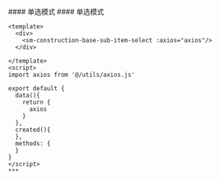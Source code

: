 
<cn>
#### 单选模式
</cn>

<us>
#### 单选模式
</us>

```tpl
<template>
  <div>
    <sm-construction-base-sub-item-select :axios="axios"/>
  </div>

</template>
<script>
import axios from '@/utils/axios.js'

export default {
  data(){
    return {
      axios
    }
  },
  created(){
  },
  methods: {
  }
}
</script>
***
